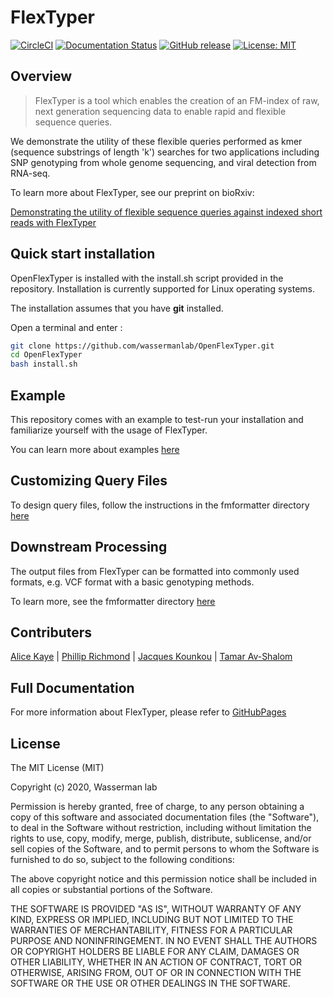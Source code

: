 # FlexTyper

[![CircleCI](https://circleci.com/gh/wassermanlab/OpenFlexTyper.svg?style=svg)](https://circleci.com/gh/wassermanlab/OpenFlexTyper) [![Documentation Status](https://readthedocs.org/projects/openflextyper/badge/?version=latest)](https://openflextyper.readthedocs.io/en/latest/?badge=latest)
[![GitHub release](https://img.shields.io/github/release/wassermanlab/openflextyper/all?logo=GitHub)](https://github.com/wassermanlab/openflextyper/releases/latest)
[![License: MIT](https://img.shields.io/badge/License-MIT-yellow.svg)](https://opensource.org/licenses/MIT)


## Overview

> FlexTyper is a tool which enables the creation of an FM-index of raw, next generation sequencing data to enable rapid and flexible sequence queries.

We demonstrate the utility of these flexible queries performed as kmer (sequence substrings of length 'k') searches for two applications including SNP genotyping from whole genome sequencing, and viral detection from RNA-seq. 

To learn more about FlexTyper, see our preprint on bioRxiv:

[Demonstrating the utility of flexible sequence queries against indexed short reads with FlexTyper](https://www.biorxiv.org/content/10.1101/2020.03.02.973750v1)



## Quick start installation

OpenFlexTyper is installed with the install.sh script provided in the repository. Installation is currently supported for Linux operating systems. 
 
The installation assumes that you have **git** installed.

Open a terminal and enter :

```bash
git clone https://github.com/wassermanlab/OpenFlexTyper.git
cd OpenFlexTyper
bash install.sh
```

## Example

This repository comes with an example to test-run your installation and familiarize yourself with the usage of FlexTyper. 

You can learn more about examples [here](https://github.com/wassermanlab/OpenFlexTyper/tree/master/examples)

## Customizing Query Files

To design query files, follow the instructions in the fmformatter directory [here](https://github.com/wassermanlab/OpenFlexTyper/tree/master/fmformatter)

## Downstream Processing

The output files from FlexTyper can be formatted into commonly used formats, e.g. VCF format with a basic genotyping methods.

To learn more, see the fmformatter directory [here](https://github.com/wassermanlab/OpenFlexTyper/tree/master/fmformatter)

## Contributers
[Alice Kaye](https://github.com/tixii) | [Phillip Richmond](https://github.com/Phillip-a-richmond) | [Jacques Kounkou](https://github.com/kounkou) | [Tamar Av-Shalom](https://github.com/tamario)


## Full Documentation

For more information about FlexTyper, please refer to [GitHubPages](https://wassermanlab.github.io/OpenFlexTyper/)


## License

The MIT License (MIT)

Copyright (c) 2020, Wasserman lab

Permission is hereby granted, free of charge, to any person obtaining a copy of this software and associated documentation files (the "Software"), to deal in the Software without restriction, including without limitation the rights to use, copy, modify, merge, publish, distribute, sublicense, and/or sell copies of the Software, and to permit persons to whom the Software is furnished to do so, subject to the following conditions:

The above copyright notice and this permission notice shall be included in all copies or substantial portions of the Software.

THE SOFTWARE IS PROVIDED "AS IS", WITHOUT WARRANTY OF ANY KIND, EXPRESS OR IMPLIED, INCLUDING BUT NOT LIMITED TO THE WARRANTIES OF MERCHANTABILITY, FITNESS FOR A PARTICULAR PURPOSE AND NONINFRINGEMENT. IN NO EVENT SHALL THE AUTHORS OR COPYRIGHT HOLDERS BE LIABLE FOR ANY CLAIM, DAMAGES OR OTHER LIABILITY, WHETHER IN AN ACTION OF CONTRACT, TORT OR OTHERWISE, ARISING FROM, OUT OF OR IN CONNECTION WITH THE SOFTWARE OR THE USE OR OTHER DEALINGS IN THE SOFTWARE.
